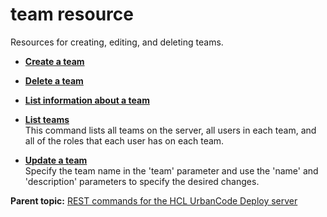 # team resource

Resources for creating, editing, and deleting teams.

-   **[Create a team](../../com.udeploy.api.doc/topics/rest_cli_team_create_put.md)**  

-   **[Delete a team](../../com.udeploy.api.doc/topics/rest_cli_team_delete_put.md)**  

-   **[List information about a team](../../com.udeploy.api.doc/topics/rest_cli_team_info_get.md)**  

-   **[List teams](../../com.udeploy.api.doc/topics/rest_cli_team_infoall_get.md)**  
This command lists all teams on the server, all users in each team, and all of the roles that each user has on each team.
-   **[Update a team](../../com.udeploy.api.doc/topics/rest_cli_team_update_put.md)**  
Specify the team name in the 'team' parameter and use the 'name' and 'description' parameters to specify the desired changes.

**Parent topic:** [REST commands for the HCL UrbanCode Deploy server](../../com.udeploy.reference.doc/topics/rest_api_ref_commands.md)

